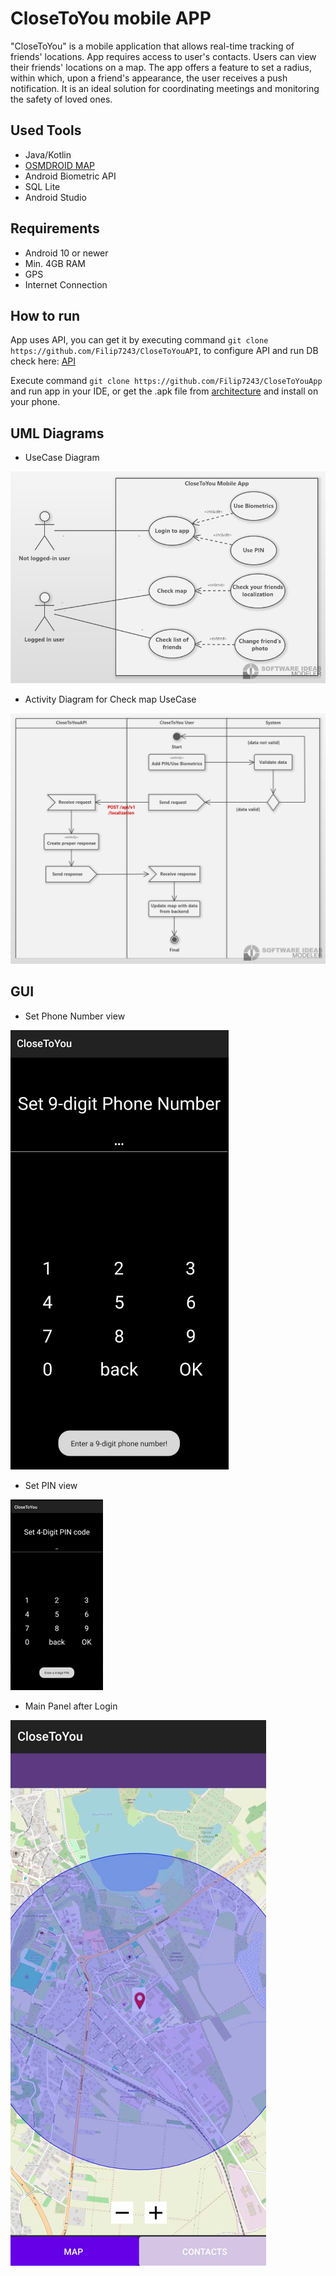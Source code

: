 # CloseToYou mobile APP

"CloseToYou" is a mobile application that allows real-time tracking of friends' locations. App requires access to user's contacts. Users can view their friends' locations on a map. The app offers a feature to set a radius, within which, upon a friend's appearance, the user receives a push notification. It is an ideal solution for coordinating meetings and monitoring the safety of loved ones.

## Used Tools

- Java/Kotlin
- [OSMDROID MAP](https://osmdroid.github.io/osmdroid/How-to-use-the-osmdroid-library.html)
- Android Biometric API
- SQL Lite
- Android Studio

## Requirements

- Android 10 or newer
- Min. 4GB RAM
- GPS
- Internet Connection

## How to run

App uses API, you can get it by executing command `git clone https://github.com/Filip7243/CloseToYouAPI`, to configure API and run DB check here: [API](https://github.com/Filip7243/CloseToYouAPI)

Execute command `git clone https://github.com/Filip7243/CloseToYouApp` and run app in your IDE, or get the .apk file from [architecture](architecture/app.apk) and install on your phone.

## UML Diagrams

- UseCase Diagram

![UseCase_Diagram](architecture/UseCase_Diagram.png?raw=true)

- Activity Diagram for Check map UseCase

![Activity_Diagram](architecture/Activity_Diagram.png?raw=true)

## GUI

- Set Phone Number view

![PhoneNumber_view](architecture/set_phone.png?raw=true)

- Set PIN view

![Set_PIN](architecture/set_PIN.png?raw=true)

- Main Panel after Login

![Main_Panel](architecture/main_panel.png?raw=true)
